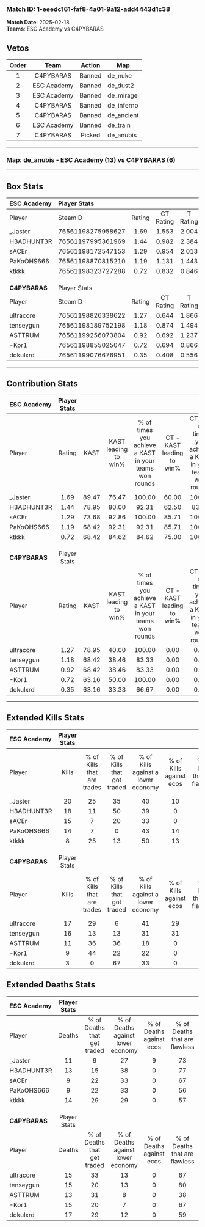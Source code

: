 ### Match ID: 1-eeedc161-faf8-4a01-9a12-add4443d1c38  
**Match Date**: 2025-02-18  
**Teams**: ESC Academy vs C4PYBARAS  

## Vetos  

| Order | Team | Action | Map |
| :---: | :--: | :----: | --- |
| 1 | C4PYBARAS | Banned | de_nuke |
| 2 | ESC Academy | Banned | de_dust2 |
| 3 | ESC Academy | Banned | de_mirage |
| 4 | C4PYBARAS | Banned | de_inferno |
| 5 | C4PYBARAS | Banned | de_ancient |
| 6 | ESC Academy | Banned | de_train |
| 7 | C4PYBARAS | Picked | de_anubis |

---  

### **Map**: de_anubis - ESC Academy (13) vs C4PYBARAS (6)  
---  

## Box Stats  

| **ESC Academy** | Player Stats      |        |           |          |       |       |       |         |        |      |     |
| :- | :- | :-: | :-: | :-: | :-: | :-: | :-: | :-: | :-: | :-: | :-: |
| Player          | SteamID           | Rating | CT Rating | T Rating | KAST  |  ADR  | Kills | Assists | Deaths | K/D  | HS% |
| _Jaster         | 76561198275958627 |  1.69  |   1.553   |  2.004   | 89.47 | 113.3 |  20   |    2    |   11   | 1.82 | 20  |
| H3ADHUNT3R      | 76561197995361969 |  1.44  |   0.982   |  2.384   | 78.95 | 100.4 |  18   |    5    |   13   | 1.38 | 44  |
| sACEr           | 76561198172547153 |  1.29  |   0.954   |  2.013   | 73.68 | 77.6  |  15   |    2    |   9    | 1.67 | 33  |
| PaKoOHS666      | 76561198870815210 |  1.19  |   1.131   |  1.443   | 68.42 | 73.1  |  14   |    2    |   9    | 1.56 | 42  |
| ktkkk           | 76561198323727288 |  0.72  |   0.832   |  0.846   | 68.42 | 53.3  |   8   |    3    |   14   | 0.57 | 25  |
|                 |                   |        |           |          |       |       |       |         |        |      |     |
|                 |                   |        |           |          |       |       |       |         |        |      |     |
|                 |                   |        |           |          |       |       |       |         |        |      |     |
| **C4PYBARAS**   | Player Stats      |        |           |          |       |       |       |         |        |      |     |
| Player          | SteamID           | Rating | CT Rating | T Rating | KAST  |  ADR  | Kills | Assists | Deaths | K/D  | HS% |
| uItracore       | 76561198826338622 |  1.27  |   0.644   |  1.866   | 78.95 | 81.9  |  17   |    4    |   15   | 1.13 | 76  |
| tenseygun       | 76561198189752198 |  1.18  |   0.874   |  1.494   | 68.42 | 89.7  |  16   |    5    |   15   | 1.07 | 43  |
| ASTTRUM         | 76561199256073804 |  0.92  |   0.692   |  1.237   | 68.42 | 60.0  |  11   |    6    |   13   | 0.85 | 81  |
| -Kor1           | 76561198855025047 |  0.72  |   0.694   |  0.866   | 63.16 | 59.8  |   9   |    3    |   15   | 0.60 | 77  |
| dokulxrd        | 76561199076676951 |  0.35  |   0.408   |  0.556   | 63.16 | 43.7  |   3   |    5    |   17   | 0.18 | 100 |
---  

## Contribution Stats  

| **ESC Academy** | Player Stats |       |                      |                                                        |                           |                                                             |                          |                                                            |
| :- | :-: | :-: | :-: | :-: | :-: | :-: | :-: | :-: |
| Player          |    Rating    | KAST  | KAST leading to win% | % of times you achieve a KAST in your teams won rounds | CT - KAST leading to win% | CT - % of times you achieve a KAST in your teams won rounds | T - KAST leading to win% | T - % of times you achieve a KAST in your teams won rounds |
| _Jaster         |     1.69     | 89.47 |        76.47         |                         100.00                         |           60.00           |                           100.00                            |          100.00          |                           100.00                           |
| H3ADHUNT3R      |     1.44     | 78.95 |        80.00         |                         92.31                          |           62.50           |                            83.33                            |          100.00          |                           100.00                           |
| sACEr           |     1.29     | 73.68 |        92.86         |                         100.00                         |           85.71           |                           100.00                            |          100.00          |                           100.00                           |
| PaKoOHS666      |     1.19     | 68.42 |        92.31         |                         92.31                          |           85.71           |                           100.00                            |          100.00          |                           85.71                            |
| ktkkk           |     0.72     | 68.42 |        84.62         |                         84.62                          |           75.00           |                           100.00                            |          100.00          |                           71.43                            |
|                 |              |       |                      |                                                        |                           |                                                             |                          |                                                            |
|                 |              |       |                      |                                                        |                           |                                                             |                          |                                                            |
|                 |              |       |                      |                                                        |                           |                                                             |                          |                                                            |
| **C4PYBARAS**   | Player Stats |       |                      |                                                        |                           |                                                             |                          |                                                            |
| Player          |    Rating    | KAST  | KAST leading to win% | % of times you achieve a KAST in your teams won rounds | CT - KAST leading to win% | CT - % of times you achieve a KAST in your teams won rounds | T - KAST leading to win% | T - % of times you achieve a KAST in your teams won rounds |
| uItracore       |     1.27     | 78.95 |        40.00         |                         100.00                         |           0.00            |                            0.00                             |          54.55           |                           100.00                           |
| tenseygun       |     1.18     | 68.42 |        38.46         |                         83.33                          |           0.00            |                            0.00                             |          62.50           |                           83.33                            |
| ASTTRUM         |     0.92     | 68.42 |        38.46         |                         83.33                          |           0.00            |                            0.00                             |          62.50           |                           83.33                            |
| -Kor1           |     0.72     | 63.16 |        50.00         |                         100.00                         |           0.00            |                            0.00                             |          75.00           |                           100.00                           |
| dokulxrd        |     0.35     | 63.16 |        33.33         |                         66.67                          |           0.00            |                            0.00                             |          50.00           |                           66.67                            |
---  

## Extended Kills Stats  

| **ESC Academy** | Player Stats |                            |                            |                                    |                         |                              |                                 |                                       |                    |           |
| :- | :-: | :-: | :-: | :-: | :-: | :-: | :-: | :-: | :-: | :-: |
| Player          |    Kills     | % of Kills that are trades | % of Kills that got traded | % of Kills against a lower economy | % of Kills against ecos | % of Kills that are flawless | % of Kills that are close duels | % of Kills that are assisted by flash | Pistol Round Kills | AWP Kills |
| _Jaster         |      20      |             25             |             35             |                 40                 |           10            |              65              |                5                |                   0                   |         2          |    14     |
| H3ADHUNT3R      |      18      |             11             |             50             |                 39                 |            0            |              44              |               17                |                   0                   |         3          |     0     |
| sACEr           |      15      |             7              |             20             |                 33                 |            0            |              60              |               13                |                   7                   |         3          |     0     |
| PaKoOHS666      |      14      |             7              |             0              |                 43                 |           14            |              79              |                0                |                   0                   |         0          |     0     |
| ktkkk           |      8       |             25             |             13             |                 50                 |           13            |              75              |               13                |                   0                   |         0          |     0     |
|                 |              |                            |                            |                                    |                         |                              |                                 |                                       |                    |           |
|                 |              |                            |                            |                                    |                         |                              |                                 |                                       |                    |           |
|                 |              |                            |                            |                                    |                         |                              |                                 |                                       |                    |           |
| **C4PYBARAS**   | Player Stats |                            |                            |                                    |                         |                              |                                 |                                       |                    |           |
| Player          |    Kills     | % of Kills that are trades | % of Kills that got traded | % of Kills against a lower economy | % of Kills against ecos | % of Kills that are flawless | % of Kills that are close duels | % of Kills that are assisted by flash | Pistol Round Kills | AWP Kills |
| uItracore       |      17      |             29             |             6              |                 41                 |           29            |              71              |                0                |                   6                   |         2          |     0     |
| tenseygun       |      16      |             13             |             13             |                 31                 |           31            |              63              |                6                |                   6                   |         1          |     6     |
| ASTTRUM         |      11      |             36             |             36             |                 18                 |            0            |              82              |                0                |                   0                   |         5          |     0     |
| -Kor1           |      9       |             44             |             22             |                 22                 |            0            |              67              |                0                |                  11                   |         1          |     0     |
| dokulxrd        |      3       |             0              |             67             |                 33                 |            0            |              0               |                0                |                   0                   |         0          |     0     |
## Extended Deaths Stats  

| **ESC Academy** | Player Stats |                             |                                   |                          |                               |                            |                           |               |
| :- | :-: | :-: | :-: | :-: | :-: | :-: | :-: | :-: |
| Player          |    Deaths    | % of Deaths that get traded | % of Deaths against lower economy | % of Deaths against ecos | % of Deaths that are flawless | % of Deaths that are close | % of Deaths while blinded | Deaths to AWP |
| _Jaster         |      11      |              9              |                27                 |            9             |              73               |             9              |             0             |       1       |
| H3ADHUNT3R      |      13      |             15              |                38                 |            0             |              77               |             0              |             8             |       1       |
| sACEr           |      9       |             22              |                33                 |            0             |              67               |             0              |            11             |       1       |
| PaKoOHS666      |      9       |             22              |                33                 |            0             |              56               |             0              |             0             |       1       |
| ktkkk           |      14      |             29              |                29                 |            0             |              57               |             0              |             7             |       2       |
|                 |              |                             |                                   |                          |                               |                            |                           |               |
|                 |              |                             |                                   |                          |                               |                            |                           |               |
|                 |              |                             |                                   |                          |                               |                            |                           |               |
| **C4PYBARAS**   | Player Stats |                             |                                   |                          |                               |                            |                           |               |
| Player          |    Deaths    | % of Deaths that get traded | % of Deaths against lower economy | % of Deaths against ecos | % of Deaths that are flawless | % of Deaths that are close | % of Deaths while blinded | Deaths to AWP |
| uItracore       |      15      |             33              |                13                 |            0             |              67               |             0              |             0             |       4       |
| tenseygun       |      15      |             20              |                13                 |            0             |              80               |             0              |             0             |       0       |
| ASTTRUM         |      13      |             31              |                 8                 |            0             |              38               |             15             |             8             |       5       |
| -Kor1           |      15      |             20              |                 7                 |            0             |              67               |             20             |             0             |       3       |
| dokulxrd        |      17      |             29              |                12                 |            0             |              59               |             12             |             0             |       2       |
